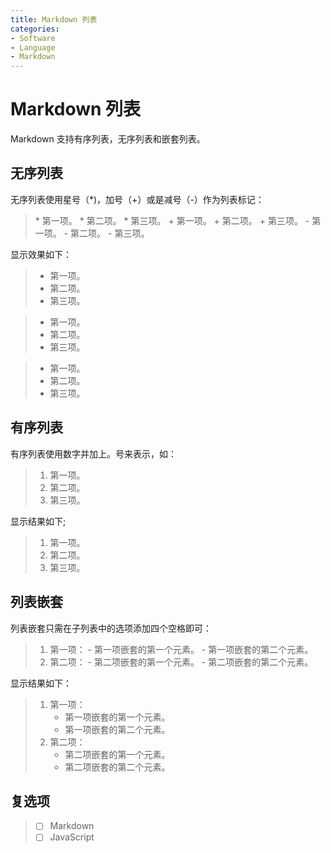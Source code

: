 ```yaml
---
title: Markdown 列表
categories:
- Software
- Language
- Markdown
---
```

# Markdown 列表

Markdown 支持有序列表，无序列表和嵌套列表。

## 无序列表

无序列表使用星号（*)，加号（+）或是减号（-）作为列表标记：
>\* 第一项。
\* 第二项。
\* 第三项。
\+ 第一项。
\+ 第二项。
\+ 第三项。
\- 第一项。
\- 第二项。
\- 第三项。

显示效果如下：
>* 第一项。
>* 第二项。
>* 第三项。

>+ 第一项。
>+ 第二项。
>+ 第三项。

>- 第一项。
>- 第二项。
>- 第三项。

## 有序列表

有序列表使用数字并加上。号来表示，如：
>1. 第一项。
>2. 第二项。
>3. 第三项。

显示结果如下;
>1. 第一项。
>2. 第二项。
>3. 第三项。

## 列表嵌套

列表嵌套只需在子列表中的选项添加四个空格即可：
>1. 第一项：
   \- 第一项嵌套的第一个元素。
   \- 第一项嵌套的第二个元素。
>2. 第二项：
   \- 第二项嵌套的第一个元素。
   \- 第二项嵌套的第二个元素。

显示结果如下：
>1. 第一项：
>    - 第一项嵌套的第一个元素。
>    - 第一项嵌套的第二个元素。
>2. 第二项：
>    - 第二项嵌套的第一个元素。
>    - 第二项嵌套的第二个元素。

## 复选项


> - [ ] Markdown
> - [ ] JavaScript

